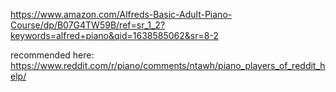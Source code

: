 https://www.amazon.com/Alfreds-Basic-Adult-Piano-Course/dp/B07G4TW59B/ref=sr_1_2?keywords=alfred+piano&qid=1638585062&sr=8-2

recommended here: https://www.reddit.com/r/piano/comments/ntawh/piano_players_of_reddit_help/